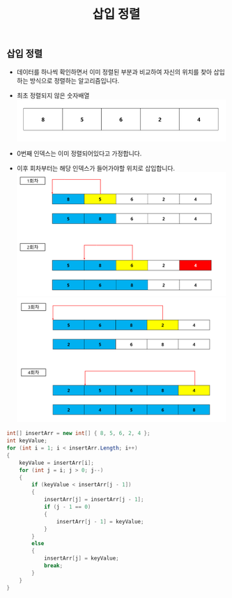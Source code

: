 ﻿---
layout: simple
title: "삽입 정렬"
---

## 삽입 정렬
- 데이터를 하나씩 확인하면서 이미 정렬된 부분과 비교하여 자신의 위치를 찾아 삽입하는 방식으로 정렬하는 알고리즘입니다.

- 최초 정렬되지 않은 숫자배열
![](Insert1.png)

- 0번째 인덱스는 이미 정렬되어있다고 가정합니다.
- 이후 회차부터는 해당 인덱스가 들어가야할 위치로 삽입합니다.
![](Insert2.png)
![](Insert3.png)



```csharp
int[] insertArr = new int[] { 8, 5, 6, 2, 4 };
int keyValue;
for (int i = 1; i < insertArr.Length; i++)
{
    keyValue = insertArr[i];
    for (int j = i; j > 0; j--)
    {
        if (keyValue < insertArr[j - 1])
        {
            insertArr[j] = insertArr[j - 1];
            if (j - 1 == 0)
            {
                insertArr[j - 1] = keyValue;
            }
        }
        else
        {
            insertArr[j] = keyValue;
            break;
        }
    }
}
```

